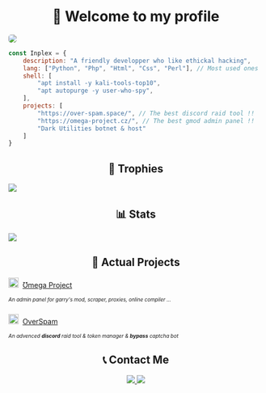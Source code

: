 <center><h1>🌠 Welcome to my profile</h1></center>

<img style="border-radius: 5px;" src="https://user-images.githubusercontent.com/69421356/132981492-eb1ab118-5e77-4a67-adee-49f6b6e676fe.png">

```javascript
const Inplex = {
    description: "A friendly developper who like ethickal hacking",
    lang: ["Python", "Php", "Html", "Css", "Perl"], // Most used ones
    shell: [
        "apt install -y kali-tools-top10",
        "apt autopurge -y user-who-spy",
    ],
    projects: [
        "https://over-spam.space/", // The best discord raid tool !!
        "https://omega-project.cz/", // The best gmod admin panel !!
        "Dark Utilities botnet & host"
    ]
}
```

<center><h2>🥇 Trophies</h2></center>
<img src="https://github-profile-trophy.vercel.app/?username=Inplex-sys&amp;theme=dracula&amp;margin-w=15&amp;margin-h=15&amp;column=7" style="max-width:100%;">

<center><h2>📊 Stats</h2></center>
<img src="https://github-readme-stats.vercel.app/api?username=Inplex-sys&amp;theme=dracula&amp;show_icons=true">

<center><h2>📌 Actual Projects</h2></center>
    <p><img width="20" src="https://user-images.githubusercontent.com/69421356/132992532-cab4ec4e-d08c-48cb-89be-b43791ead1bc.png">&nbsp;
        <a href="https://omega-project.cz/?from=github.com">
            Ʊmega Project
        </a>
    </p>
    <h6 style="font-size: 10px;">An admin panel for garry's mod, scraper, proxies, online compiler ...</h6>
    <p><img width="20" src="https://user-images.githubusercontent.com/69421356/132992407-b12ab596-95d1-4739-851f-930e9fa5c952.png">&nbsp;
        <a href="https://over-spam.space/?from=github.com">
            OverSpam
        </a>
    </p>
    <h6 style="font-size: 10px;">An advenced <b>discord</b> raid tool & token manager & <b>bypass</b> captcha bot</h6>
    
    
<center><h2>📞 Contact Me</h2></center>
<center>
  <a href="https://discord.gg/NapM3Xe6">
    <img src="https://discordapp.com/api/guilds/821649812058275840/widget.png?style=banner2">
  </a>
  <a href="https://steamcommunity.com/id/Inplex-sys/">
    <img src="https://user-images.githubusercontent.com/69421356/132981437-61fa4041-1502-462e-8452-3bf55ba5da3f.png">
  </a>
 </center>
